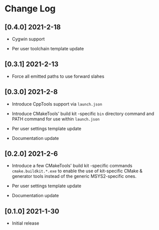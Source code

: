 # Change Log

## [0.4.0] 2021-2-18

- Cygwin support

- Per user toolchain template update

## [0.3.1] 2021-2-13

- Force all emitted paths to use forward slahes

## [0.3.0] 2021-2-8

- Introduce CppTools support via `launch.json`

- Introduce CMakeTools' build kit -specific `bin` directory command and PATH command for use within `launch.json`

- Per user settings template update

- Documentation update

## [0.2.0] 2021-2-6

- Introduce a few CMakeTools' build kit -specific commands `cmake.buildkit.*.exe` to enable the use of kit-specific CMake & generator tools instead of the generic MSYS2-specific ones.

- Per user settings template update

- Documentation update

## [0.1.0] 2021-1-30

- Initial release